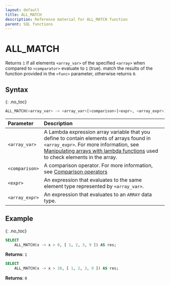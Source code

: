 ```yaml
---
layout: default
title: ALL_MATCH
description: Reference material for ALL_MATCH function
parent: SQL functions
---
```


# ALL_MATCH

Returns `1` if all elements `<array_var>` of the specified `<array>` when compared to `<comparator>` evaluate to `1` (true). match the results of the function provided in the `<func>` parameter, otherwise returns `0`.

## Syntax
{: .no_toc}

```sql
ALL_MATCH(<array_var> -> <array_var>[<comparison>]<expr>, <array_expr>)
```

| Parameter | Description                                                                                                                                                                    |
| :--------- | :------------------------------------------------------------------------------------------------------------------------------------------------------------------------------ |
| `<array_var>`  | A Lambda expression array variable that you define to contain elements of arrays found in `<array_expr>`. For more information, see [Manipulating arrays with lambda functions](../../working-with-semi-structured-data/working-with-arrays.md#manipulating-arrays-with-lambda-functions) used to check elements in the array. |
| `<comparison>` | A comparison operator. For more information, see [Comparison operators](../../general-reference/operators.md#comparison)
| `<expr>`   | An expression that evaluates to the same element type represented by `<array_var>`. |
| `<array_expr>`  | An expression that evaluates to an `ARRAY` data type. |                                                                                                          |

## Example
{: .no_toc}

```sql
SELECT
	ALL_MATCH(x -> x > 0, [ 1, 2, 3, 9 ]) AS res;
```

**Returns**: `1`

```sql
SELECT
	ALL_MATCH(x -> x > 10, [ 1, 2, 3, 9 ]) AS res;
```

**Returns**: `0`
